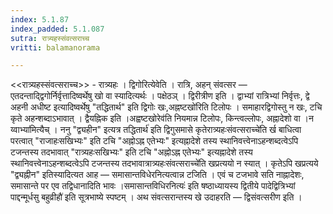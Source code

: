 ```yaml
---
index: 5.1.87
index_padded: 5.1.087
sutra: रात्र्यहस्संवत्सराच्च
vritti: balamanorama

---
```

<<रात्र्यहस्संवत्सराच्च>> - रात्र्यहः । द्विगोरित्येवेति । रात्रि, अहन् संवत्सर — एतदन्ताद्द्विगोर्निर्वृत्तादिष्वर्थेषु खो वा स्यादित्यर्थः । पक्षेठञ् । द्विरीत्रीण इति । द्वाभ्यां रात्रिभ्यां निर्वृत्तः, द्वे अहनी अधीष्ट इत्यादिष्वर्थेषु "तद्धितार्थ" इति द्विगोः खः,अह्नष्टखो॑रिति टिलोपः । समाहारद्विगोस्तु न खः, टचि कृते अहन्शब्दाऽभावात् । द्वैयह्निक इति ।अह्वष्टखोरेव॑ति नियमान्न टिलोपः, किन्त्वल्लोपः, अह्नादेशो वा ।न य्वाभ्या॑मित्यैच् । ननु "द्व्यहीन" इत्यत्र तद्धितार्थ॑ इति द्विगुसमासे कृतेरात्र्यहःसंवत्सराच्चे॑ति र्ख बाधित्वा परत्वात् "राजाहःसखिभ्यः" इति टचि "अह्नोऽह्न एतेभ्यः" इत्यह्नादेशे तस्य स्थानिवत्त्वेनाऽहन्शब्दत्वेऽपि टजन्तस्य तदभावात् "रात्र्यहःसखिभ्यः" इति टचि "अह्नोऽह्न एतेभ्यः" इत्यह्नादेशे तस्य स्थानिवत्त्वेनाऽहन्शब्दत्वेऽपि टजन्तस्य तदभावात्रात्र्यहःसंवत्सराच्चे॑ति खप्रत्ययो न स्यात् । कृतेऽपि खप्रत्यये "द्व्यह्नीन" इतिस्यादित्यत आह — समासान्तविधेरनित्यत्वान्न टजिति । एवं च टजभावे सति नाह्नादेशः, समासान्ते पर एव तद्विधानादिति भावः ।समासान्तविधिरनित्यः॑ इति षष्ठाध्यायस्य द्वितीये पादेद्वित्रिभ्यां पाद्दन्मूर्धसु बहुव्रीहौ॑ इति सूत्रभाष्ये स्पष्टम् । अथ संवत्सरान्तस्य खे उदाहरति — द्विसंवत्सरीण इति । 